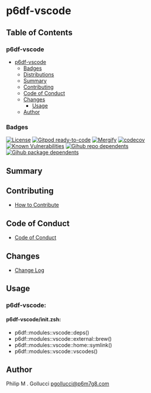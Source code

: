 # p6df-vscode

## Table of Contents


### p6df-vscode
- [p6df-vscode](#p6df-vscode)
  - [Badges](#badges)
  - [Distributions](#distributions)
  - [Summary](#summary)
  - [Contributing](#contributing)
  - [Code of Conduct](#code-of-conduct)
  - [Changes](#changes)
    - [Usage](#usage)
  - [Author](#author)

### Badges

[![License](https://img.shields.io/badge/License-Apache%202.0-yellowgreen.svg)](https://opensource.org/licenses/Apache-2.0)
[![Gitpod ready-to-code](https://img.shields.io/badge/Gitpod-ready--to--code-blue?logo=gitpod)](https://gitpod.io/#https://github.com/p6m7g8/p6df-vscode)
[![Mergify](https://img.shields.io/endpoint.svg?url=https://gh.mergify.io/badges/p6m7g8/p6df-vscode/&style=flat)](https://mergify.io)
[![codecov](https://codecov.io/gh/p6m7g8/p6df-vscode/branch/master/graph/badge.svg?token=14Yj1fZbew)](https://codecov.io/gh/p6m7g8/p6df-vscode)
[![Known Vulnerabilities](https://snyk.io/test/github/p6m7g8/p6df-vscode/badge.svg?targetFile=package.json)](https://snyk.io/test/github/p6m7g8/p6df-vscode?targetFile=package.json)
[![Gihub repo dependents](https://badgen.net/github/dependents-repo/p6m7g8/p6df-vscode)](https://github.com/p6m7g8/p6df-vscode/network/dependents?dependent_type=REPOSITORY)
[![Gihub package dependents](https://badgen.net/github/dependents-pkg/p6m7g8/p6df-vscode)](https://github.com/p6m7g8/p6df-vscode/network/dependents?dependent_type=PACKAGE)

## Summary

## Contributing

- [How to Contribute](CONTRIBUTING.md)

## Code of Conduct

- [Code of Conduct](https://github.com/p6m7g8/.github/blob/master/CODE_OF_CONDUCT.md)

## Changes

- [Change Log](CHANGELOG.md)

## Usage

### p6df-vscode:

#### p6df-vscode/init.zsh:

- p6df::modules::vscode::deps()
- p6df::modules::vscode::external::brew()
- p6df::modules::vscode::home::symlink()
- p6df::modules::vscode::vscodes()



## Author

Philip M . Gollucci <pgollucci@p6m7g8.com>
